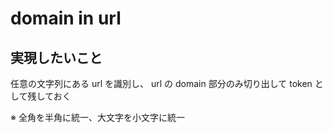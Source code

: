 # domain in url

## 実現したいこと

任意の文字列にある url を識別し、 url の domain 部分のみ切り出して token として残しておく

※ 全角を半角に統一、大文字を小文字に統一
